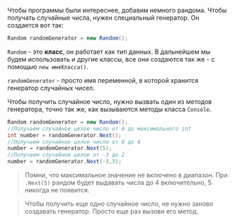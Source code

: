Чтобы программы были интереснее, добавим немного рандома. Чтобы получать случайные числа, нужен специальный генератор. Он создается вот так:
```csharp
Random randomGenerator = new Random();
```
`Random` - это **класс**, он работает как тип данных. В дальнейшем мы будем использовать и другие классы, все они создаются так же - с помощью `new имяКласса()`.

`randomGenerator` - просто имя переменной, в которой хранится генератор случайных чисел.

Чтобы получить случайное число, нужно вызвать один из методов генератора, точно так же, как вызываются методы класса `Console`.
```csharp
Random randomGenerator = new Random();
//Получаем случайное целое число от 0 до максимального int
int number = randomGenerator.Next();
//Получаем случайное целое число от 0 до 4 
number = randomGenerator.Next(5);
//Получаем случайное целое от -3 до 2
number = randomGenerator.Next(-3,3);
``` 
>Помни, что максимальное значение не включено в диапазон. При `.Next(5)` рандом будет выдавать числа до 4 включительно, 5 никогда не появится.

> Чтобы получить еще одно случайное число, не нужно заново создавать генератор. Просто еще раз вызови его метод.
